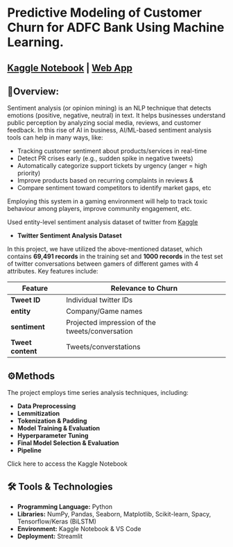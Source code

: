 # Predictive Modeling of Customer Churn for ADFC Bank Using Machine Learning.
[Kaggle Notebook]() | [Web App]()
---
## 📌Overview:

Sentiment analysis (or opinion mining) is an NLP technique that detects emotions (positive, negative, neutral) in text. It helps businesses understand public perception by analyzing social media, reviews, and customer feedback.
In this rise of AI in business, AI/ML-based sentiment analysis tools can help in many ways, like:

- Tracking customer sentiment about products/services in real-time
- Detect PR crises early (e.g., sudden spike in negative tweets)
- Automatically categorize support tickets by urgency (anger = high priority)
- Improve products based on recurring complaints in reviews &
- Compare sentiment toward competitors to identify market gaps, etc
  
Employing this system in a gaming environment will help to track toxic behaviour among players, improve community engagement, etc.

Used entity-level sentiment analysis dataset of twitter from [Kaggle](https://www.kaggle.com/datasets/jp797498e/twitter-entity-sentiment-analysis/data)

- __Twitter Sentiment Analysis Dataset__


In this project, we have utilized the above-mentioned dataset, which contains **69,491 records** in the training set and **1000 records** in the test set of twitter conversations between gamers of different games with 4 attributes. Key features include:

| Feature              | Relevance to Churn                                  |
|----------------------|-----------------------------------------------------|
| **Tweet ID**         | Individual twitter IDs                              |
| **entity**           | Company/Game names                                          |
| **sentiment**        | Projected impression of the tweets/conversation     |
| **Tweet content**    | Tweets/converstations                               |


## ⚙️Methods
The project employs time series analysis techniques, including:

- __Data Preprocessing__
- __Lemmitization__
- __Tokenization & Padding__
- __Model Training & Evaluation__
- __Hyperparameter Tuning__
- __Final Model Selection & Evaluation__
- __Pipeline__

Click here to access the Kaggle Notebook

## 🛠️ Tools & Technologies
- __Programming Language:__ Python
- __Libraries:__ NumPy, Pandas, Seaborn, Matplotlib, Scikit-learn, Spacy, Tensorflow/Keras (BiLSTM)
- __Environment:__ Kaggle Notebook & VS Code
- __Deployment:__ Streamlit
